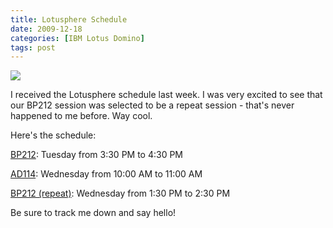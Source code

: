 ```yaml
---
title: Lotusphere Schedule
date: 2009-12-18
categories: [IBM Lotus Domino]
tags: post
---
```


![](images/stories/ls-10-168x64-b-b.gif)

I received the Lotusphere schedule last week. I was very excited to see that our BP212 session was selected to be a repeat session - that's never happened to me before. Way cool.

Here's the schedule:

[BP212](https://www-950.ibm.com/events/wwe/lotus/lsph2010.nsf/sessionabstract?openform&sessionid=BP212): Tuesday from 3:30 PM to 4:30 PM

[AD114](https://www-950.ibm.com/events/wwe/lotus/lsph2010.nsf/sessionabstract?openform&sessionid=AD114): Wednesday from 10:00 AM to 11:00 AM

[BP212 (repeat)](https://www-950.ibm.com/events/wwe/lotus/lsph2010.nsf/sessionabstract?openform&sessionid=BP212): Wednesday from 1:30 PM to 2:30 PM

Be sure to track me down and say hello!
